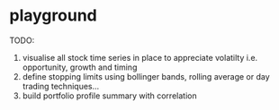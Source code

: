 # playground

TODO:
1. visualise all stock time series in place to appreciate volatilty i.e. opportunity, growth and timing
2. define stopping limits using bollinger bands, rolling average or day trading techniques...
3. build portfolio profile summary with correlation

